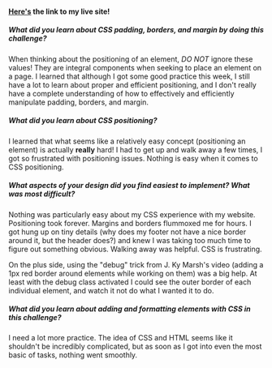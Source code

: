 
#### [Here's](http://www.jelliotartz.github.io/blog/site-index.html) the link to my live site!

##### What did you learn about CSS padding, borders, and margin by doing this challenge?

When thinking about the positioning of an element, *DO NOT* ignore these values! They are integral components when seeking to place an element on a page. I learned that although I got some good practice this week, I still have a lot to learn about proper and efficient positioning, and I don't really have a complete understanding of how to effectively and efficiently manipulate padding, borders, and margin.

##### What did you learn about CSS positioning?

I learned that what seems like a relatively easy concept (positioning an element) is actually **really** hard! I had to get up and walk away a few times, I got so frustrated with positioning issues. Nothing is easy when it comes to CSS positioning.

##### What aspects of your design did you find easiest to implement? What was most difficult?

Nothing was particularly easy about my CSS experience with my website. Positioning took forever. Margins and borders flummoxed me for hours. I got hung up on tiny details (why does my footer not have a nice border around it, but the header does?) and knew I was taking too much time to figure out something obvious. Walking away was helpful. CSS is frustrating.

On the plus side, using the "debug" trick from J. Ky Marsh's video (adding a 1px red border around elements while working on them) was a big help. At least with the debug class activated I could see the outer border of each individual element, and watch it not do what I wanted it to do.

##### What did you learn about adding and formatting elements with CSS in this challenge?

I need a lot more practice. The idea of CSS and HTML seems like it shouldn't be incredibly complicated, but as soon as I got into even the most basic of tasks, nothing went smoothly.

